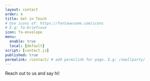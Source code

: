 ```yaml
---
layout: contact
order: 4
title: Get in Touch
# Use icons of: https://fontawesome.com/icons
# E.g: fa-briefcase
icon: fa-envelope
menu:
  enable: true
  local: [default]
script: [contact.js]
published: true
permalink: /contact/ # add permilink for page. E.g: /smallparty/
---
```


Reach out to us and say hi!
